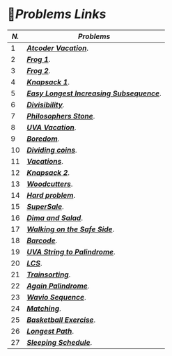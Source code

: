# :pushpin:***Problems Links***
|***N.***| ***Problems***|
|---| --------|
|1| [***Atcoder Vacation***](https://atcoder.jp/contests/dp/tasks/dp_c?lang=en).|
|2| [***Frog 1***](https://atcoder.jp/contests/dp/tasks/dp_a?lang=en).|
|3| [***Frog 2***](https://atcoder.jp/contests/dp/tasks/dp_b?lang=en).|
|4| [***Knapsack 1***](https://atcoder.jp/contests/dp/tasks/dp_d?lang=en).|
|5| [***Easy Longest Increasing Subsequence***](https://www.spoj.com/problems/ELIS/en/).|
|6|[***Divisibility***](https://onlinejudge.org/index.php?option=com_onlinejudge&Itemid=8&page=show_problem&problem=977).|
|7| [***Philosophers Stone***](https://www.spoj.com/problems/BYTESM2/en/).|
|8| [***UVA Vacation***](https://onlinejudge.org/index.php?option=com_onlinejudge&Itemid=8&page=show_problem&problem=1133).|
|9| [***Boredom***](https://codeforces.com/problemset/problem/456/C ).|
|10| [***Dividing coins***](https://onlinejudge.org/index.php?option=com_onlinejudge&Itemid=8&page=show_problem&problem=503).|
|11| [***Vacations***](https://codeforces.com/problemset/problem/699/C).|
|12| [***Knapsack 2***](https://atcoder.jp/contests/dp/tasks/dp_e?lang=en ).|
|13| [***Woodcutters***](https://codeforces.com/contest/545/problem/C).|
|14| [***Hard problem***](https://codeforces.com/contest/706/problem/C).|
|15| [***SuperSale***](https://onlinejudge.org/index.php?option=com_onlinejudge&Itemid=8&page=show_problem&problem=1071).|
|16| [***Dima and Salad***](https://codeforces.com/contest/366/problem/C ).|
|17| [***Walking on the Safe Side***](https://onlinejudge.org/index.php?option=com_onlinejudge&Itemid=8&page=show_problem&problem=766).|
|18| [***Barcode***](https://codeforces.com/problemset/problem/225/C).|
|19| [***UVA String to Palindrome***](https://onlinejudge.org/index.php?option=com_onlinejudge&Itemid=8&page=show_problem&problem=1680).|
|20| [***LCS***](https://atcoder.jp/contests/dp/tasks/dp_f).|
|21| [***Trainsorting***](https://onlinejudge.org/index.php?option=com_onlinejudge&Itemid=8&page=show_problem&problem=2451).|
|22| [***Again Palindrome***](https://onlinejudge.org/index.php?option=com_onlinejudge&Itemid=8&page=show_problem&problem=1558).|
|23| [***Wavio Sequence***](https://onlinejudge.org/index.php?option=com_onlinejudge&Itemid=8&page=show_problem&problem=1475).|
|24| [***Matching***](https://atcoder.jp/contests/dp/tasks/dp_o).|
|25| [***Basketball Exercise***](https://codeforces.com/problemset/problem/1195/C).|
|26| [***Longest Path***](https://atcoder.jp/contests/dp/tasks/dp_g).|
|27| [***Sleeping Schedule***](https://codeforces.com/problemset/problem/1324/E).|

